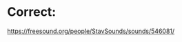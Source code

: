 # Correct: 
<a href="https://freesound.org/people/StavSounds/sounds/546081/
">https://freesound.org/people/StavSounds/sounds/546081/</a>
